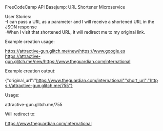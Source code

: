 FreeCodeCamp API Basejump: URL Shortener Microservice

User Stories:<br/>
-I can pass a URL as a parameter and I will receive a shortened URL in the JSON response<br/>
-When I visit that shortened URL, it will redirect me to my original link.<br/>

Example creation usage:

https://attractive-gun.glitch.me/new/https://www.google.es
https://attractive-gun.glitch.me/new/https://www.theguardian.com/international

Example creation output:

{"original_url":"https://www.theguardian.com/international","short_url":"https://attractive-gun.glitch.me/755"}

Usage:

attractive-gun.glitch.me/755

Will redirect to:

https://www.theguardian.com/international


